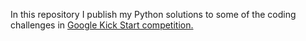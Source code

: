 In this repository I publish my Python solutions to some of the coding challenges in [Google Kick Start competition.](https://codingcompetitions.withgoogle.com/kickstart)

